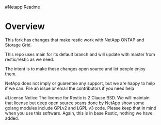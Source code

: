 #Netapp Readme
# Overview
This fork has changes that make restic work with NetApp ONTAP and Storage Grid.

This repo uses main for its default branch and will update with master from restic/restic as we need.

The intent is to make these changes open source and let people enjoy them.  

NetApp does not imply or guarentee any support, but we are happy to help if we can.  File an issue or email the contributors if you need help


#License Notice
The license for Restic is 2 Clause BSD.  We will maintain that license but deep open source scans done by NetApp show some golang modules
include GPLv2 and LGPL v3 code.  Please keep that in mind when you use this software.  Again, this is in base Restic, nothing we have added.

